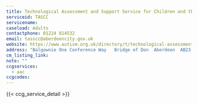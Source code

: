 ```yaml
---
title: Technological Assessment and Support Service for Children and the Curriculum
serviceid: TASCC
servicename:
caseload: Adults
contactphone: 01224 814532
email: tasscc@aberdeencity.gov.uk
website: https://www.autism.org.uk/directory/t/technological-assessment-andsupportservice-for-c
address: "Balgownie One Conference Way   Bridge of Don  Aberdeen  AB23 8AQ"
cm_listing_link:
note: ""
ccgservices:
  - aac
ccgcodes:
---
```


{{< ccg_service_detail >}}
